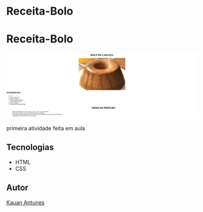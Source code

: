 # Receita-Bolo
# Receita-Bolo
![](./img/bolo.png)

primeira atividade feita em aula

## Tecnologias
* HTML
* CSS

## Autor
[Kauan Antunes](<https://www.linkedin.com>)